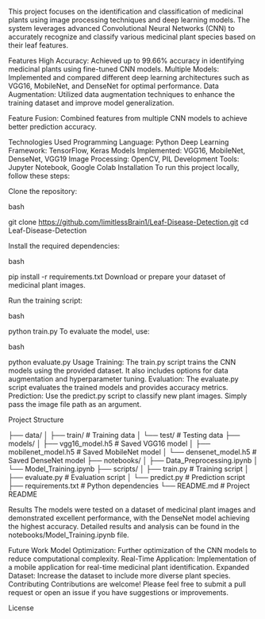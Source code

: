 This project focuses on the identification and classification of medicinal plants using image processing techniques and deep learning models.
The system leverages advanced Convolutional Neural Networks (CNN) to accurately recognize and classify various medicinal plant species based on their leaf features.

Features
High Accuracy: Achieved up to 99.66% accuracy in identifying medicinal plants using fine-tuned CNN models.
Multiple Models: Implemented and compared different deep learning architectures such as VGG16, MobileNet, and DenseNet for optimal performance.
Data Augmentation: Utilized data augmentation techniques to enhance the training dataset and improve model generalization.

Feature Fusion: Combined features from multiple CNN models to achieve better prediction accuracy.

Technologies Used
Programming Language: Python
Deep Learning Framework: TensorFlow, Keras
Models Implemented: VGG16, MobileNet, DenseNet, VGG19
Image Processing: OpenCV, PIL
Development Tools: Jupyter Notebook, Google Colab
Installation
To run this project locally, follow these steps:

Clone the repository:

bash

git clone https://github.com/limitlessBrain1/Leaf-Disease-Detection.git
cd Leaf-Disease-Detection

Install the required dependencies:

bash

pip install -r requirements.txt
Download or prepare your dataset of medicinal plant images.

Run the training script:

bash

python train.py
To evaluate the model, use:

bash

python evaluate.py
Usage
Training: The train.py script trains the CNN models using the provided dataset. It also includes options for data augmentation and hyperparameter tuning.
Evaluation: The evaluate.py script evaluates the trained models and provides accuracy metrics.
Prediction: Use the predict.py script to classify new plant images. Simply pass the image file path as an argument.

Project Structure

├── data/
│   ├── train/            # Training data
│   └── test/             # Testing data
├── models/
│   ├── vgg16_model.h5    # Saved VGG16 model
│   ├── mobilenet_model.h5 # Saved MobileNet model
│   └── densenet_model.h5  # Saved DenseNet model
├── notebooks/
│   ├── Data_Preprocessing.ipynb
│   └── Model_Training.ipynb
├── scripts/
│   ├── train.py          # Training script
│   ├── evaluate.py       # Evaluation script
│   └── predict.py        # Prediction script
├── requirements.txt      # Python dependencies
└── README.md             # Project README

Results
The models were tested on a dataset of medicinal plant images and demonstrated excellent performance, with the DenseNet model achieving the highest accuracy. 
Detailed results and analysis can be found in the notebooks/Model_Training.ipynb file.

Future Work
Model Optimization: Further optimization of the CNN models to reduce computational complexity.
Real-Time Application: Implementation of a mobile application for real-time medicinal plant identification.
Expanded Dataset: Increase the dataset to include more diverse plant species.
Contributing
Contributions are welcome! Please feel free to submit a pull request or open an issue if you have suggestions or improvements.

License
